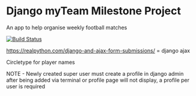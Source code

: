 # Django myTeam Milestone Project

An app to help organise weekly football matches

[![Build Status](https://travis-ci.org/ebaymademepoor/django_milestone_project_myTeam.svg?branch=master)](https://travis-ci.org/ebaymademepoor/django_milestone_project_myTeam)




https://realpython.com/django-and-ajax-form-submissions/ = django ajax

Circletype for player names

NOTE - Newly created super user must create a profile in django admin after being added via terminal or profile page will not display, a profile per user is required